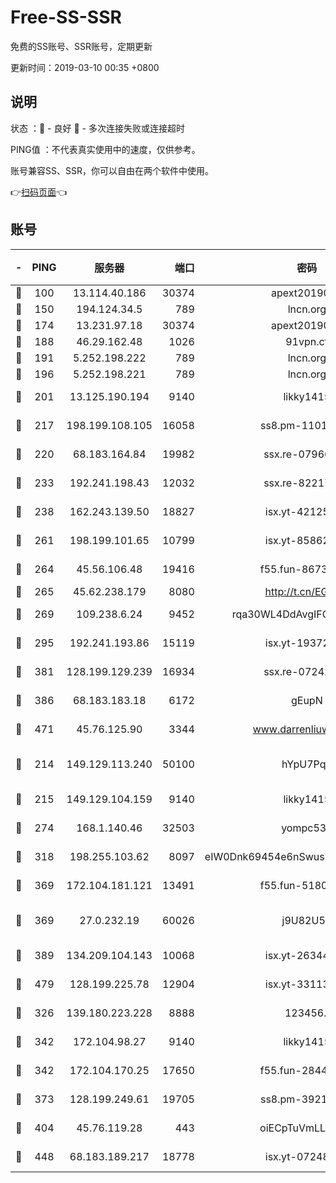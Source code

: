 # Free-SS-SSR

免费的SS账号、SSR账号，定期更新

更新时间：2019-03-10 00:35 +0800

## 说明

状态     ：🙂 - 良好 🙁 - 多次连接失败或连接超时

PING值   ：不代表真实使用中的速度，仅供参考。

账号兼容SS、SSR，你可以自由在两个软件中使用。

👉[扫码页面](https://liesauer.github.io/Free-SS-SSR/)👈

## 账号

|-|PING|服务器|端口|密码|加密方式|区域|
|:----:|:----:|:-----:|-----:|:----:|:----:|:----:|
|🙂|100|13.114.40.186|30374|apext2019006|chacha20|JP|
|🙂|150|194.124.34.5|789|lncn.org|rc4|JP|
|🙂|174|13.231.97.18|30374|apext2019006|chacha20|JP|
|🙂|188|46.29.162.48|1026|91vpn.cf|rc4-md5|RU|
|🙂|191|5.252.198.222|789|lncn.org|rc4|JP|
|🙂|196|5.252.198.221|789|lncn.org|rc4|JP|
|🙂|201|13.125.190.194|9140|likky1415|aes-256-cfb|KR|
|🙂|217|198.199.108.105|16058|ss8.pm-11016840|aes-256-cfb|US|
|🙂|220|68.183.164.84|19982|ssx.re-07966626|aes-256-cfb|US|
|🙂|233|192.241.198.43|12032|ssx.re-82217458|aes-256-cfb|US|
|🙂|238|162.243.139.50|18827|isx.yt-42125890|aes-256-cfb|US|
|🙂|261|198.199.101.65|10799|isx.yt-85862163|aes-256-cfb|US|
|🙂|264|45.56.106.48|19416|f55.fun-86730794|aes-256-cfb|US|
|🙂|265|45.62.238.179|8080|http://t.cn/EGJIyrl|rc4-md5|CA|
|🙂|269|109.238.6.24|9452|rqa30WL4DdAvgIFG6Fs3znzTa|aes-256-cfb|FR|
|🙂|295|192.241.193.86|15119|isx.yt-19372058|aes-256-cfb|US|
|🙂|381|128.199.129.239|16934|ssx.re-07242436|aes-256-cfb|SG|
|🙂|386|68.183.183.18|6172|gEupN|aes-256-cfb|SG|
|🙂|471|45.76.125.90|3344|www.darrenliuwei.com|aes-256-cfb|AU|
|🙂|214|149.129.113.240|50100|hYpU7PqP|chacha20-ietf-poly1305|CN|
|🙂|215|149.129.104.159|9140|likky1415|aes-256-cfb|HK|
|🙂|274|168.1.140.46|32503|yompc535|aes-256-cfb|AU|
|🙂|318|198.255.103.62|8097|eIW0Dnk69454e6nSwuspv9DmS201tQ0D|aes-256-cfb|US|
|🙂|369|172.104.181.121|13491|f55.fun-51808653|aes-256-cfb|SG|
|🙂|369|27.0.232.19|60026|j9U82U53|xchacha20-ietf-poly1305|HK|
|🙂|389|134.209.104.143|10068|isx.yt-26344143|aes-256-cfb|SG|
|🙂|479|128.199.225.78|12904|isx.yt-33113318|aes-256-cfb|SG|
|🙁|326|139.180.223.228|8888|123456..|aes-256-cfb|JP|
|🙁|342|172.104.98.27|9140|likky1415|aes-256-cfb|JP|
|🙁|342|172.104.170.25|17650|f55.fun-28443549|aes-256-cfb|SG|
|🙁|373|128.199.249.61|19705|ss8.pm-39219845|aes-256-cfb|SG|
|🙁|404|45.76.119.28|443|oiECpTuVmLLxk4Ts|aes-256-cfb|AU|
|🙁|448|68.183.189.217|18778|isx.yt-07248884|aes-256-cfb|SG|
